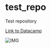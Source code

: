 # test_repo
Test repository

[Link to Datacamp](https://campus.datacamp.com/courses/github-concepts/introduction-to-github)

![IMG](<img width="113" alt="kaggle" src="https://user-images.githubusercontent.com/108556842/235365074-783ce83a-dc16-453e-89fb-630ce7a7ee17.png">)
